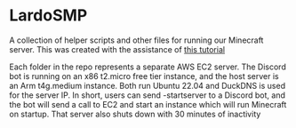 # LardoSMP
A collection of helper scripts and other files for running our Minecraft server. This was created with the assistance of [this tutorial](https://farnsworth.engineering/index.php/2020/01/19/amazon-aws-minecraft-server-with-remote-start-of-course/)

Each folder in the repo represents a separate AWS EC2 server. The Discord bot is running on an x86 t2.micro free tier instance, and the host server is an Arm t4g.medium instance. Both run Ubuntu 22.04 and DuckDNS is used for the server IP. In short, users can send -startserver to a Discord bot, and the bot will send a call to EC2 and start an instance which will run Minecraft on startup. That server also shuts down with 30 minutes of inactivity
